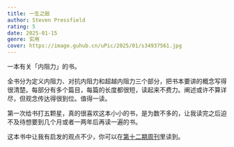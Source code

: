 ```yaml
---
title: 一生之敌
author: Steven Pressfield
rating: 5
date: 2025-01-15
genre: 实用
cover: https://image.guhub.cn/uPic/2025/01/s34937561.jpg
---
```


一本有关「内阻力」的书。

全书分为定义内阻力、对抗内阻力和超越内阻力三个部分，把书本要讲的概念写得很清楚。每部分有多个篇目，每篇的长度都很短，读起来不费力。阐述或许不算详尽，但观念传达得很到位。值得一读。

第一次给书打五颗星，真的很喜欢这本小小的书，是为数不多的，让我读完之后迫不及待想要到几个月或者一两年后再读一遍的书。

这本书中让我有启发的观点不少，你可以在[第十二期周刊](/posts/weekly/稻草人周刊-vol-12/)里读到。